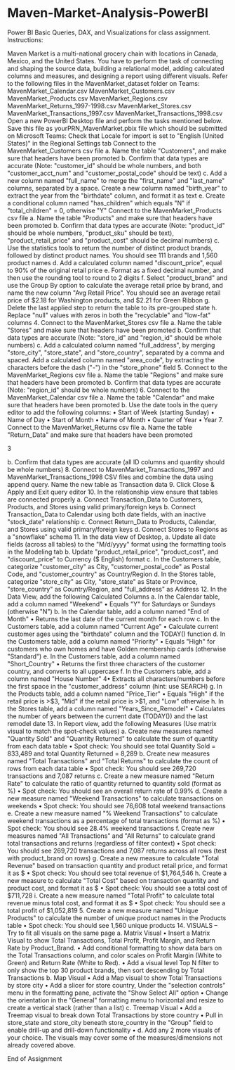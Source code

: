 # Maven-Market-Analysis-PowerBI
Power BI Basic Queries, DAX, and Visualizations for class assignment.
Instructions:

Maven Market is a multi-national grocery chain with locations in Canada, Mexico, and the United States. You have to perform the task of connecting and shaping the source data, building a relational model, adding calculated columns and measures, and designing a report using different visuals. Refer to the following files in the MavenMarket_dataset folder on Teams:
MavenMarket_Calendar.csv
MavenMarket_Customers.csv
MavenMarket_Products.csv
MavenMarket_Regions.csv
MavenMarket_Returns_1997-1998.csv
MavenMarket_Stores.csv
MavenMarket_Transactions_1997.csv
MavenMarket_Transactions_1998.csv
Open a new PowerBI Desktop file and perform the tasks mentioned below. Save this file as yourPRN_MavenMarket.pbix file which should be submitted on Microsoft Teams:
Check that Locale for import is set to "English (United States)" in the Regional Settings tab
Connect to the MavenMarket_Customers csv file a. Name the table "Customers", and make sure that headers have been promoted b. Confirm that data types are accurate (Note: "customer_id" should be whole numbers, and both "customer_acct_num" and "customer_postal_code" should be text) c. Add a new column named "full_name" to merge the "first_name" and "last_name" columns, separated by a space. Create a new column named "birth_year" to extract the year from the "birthdate" column, and format it as text e. Create a conditional column named "has_children" which equals "N" if "total_children" = 0, otherwise "Y"
Connect to the MavenMarket_Products csv file a. Name the table "Products" and make sure that headers have been promoted
b. Confirm that data types are accurate (Note: "product_id" should be whole numbers, "product_sku" should be text), "product_retail_price" and "product_cost" should be decimal numbers) c. Use the statistics tools to return the number of distinct product brands, followed by distinct product names. You should see 111 brands and 1,560 product names d. Add a calculated column named "discount_price", equal to 90% of the original retail price e. Format as a fixed decimal number, and then use the rounding tool to round to 2 digits f. Select "product_brand" and use the Group By option to calculate the average retail price by brand, and name the new column "Avg Retail Price". You should see an average retail price of $2.18 for Washington products, and $2.21 for Green Ribbon g. Delete the last applied step to return the table to its pre-grouped state h. Replace "null" values with zeros in both the "recyclable" and "low-fat" columns 4. Connect to the MavenMarket_Stores csv file a. Name the table "Stores" and make sure that headers have been promoted b. Confirm that data types are accurate (Note: "store_id" and "region_id" should be whole numbers) c. Add a calculated column named "full_address", by merging "store_city", "store_state", and "store_country", separated by a comma and spaced. Add a calculated column named "area_code", by extracting the characters before the dash ("-") in the "store_phone" field 5. Connect to the MavenMarket_Regions csv file a. Name the table "Regions" and make sure that headers have been promoted b. Confirm that data types are accurate (Note: "region_id" should be whole numbers) 6. Connect to the MavenMarket_Calendar csv file a. Name the table "Calendar" and make sure that headers have been promoted b. Use the date tools in the query editor to add the following columns: • Start of Week (starting Sunday) • Name of Day • Start of Month • Name of Month • Quarter of Year • Year 7. Connect to the MavenMarket_Returns csv file a. Name the table "Return_Data" and make sure that headers have been promoted

3

b. Confirm that data types are accurate (all ID columns and quantity should be whole numbers) 8. Connect to MavenMarket_Transactions_1997 and MavenMarket_Transactions_1998 CSV files and combine the data using append query. Name the new table as Transaction data 9. Click Close & Apply and Exit query editor 10. In the relationship view ensure that tables are connected properly a. Connect Transaction_Data to Customers, Products, and Stores using valid primary/foreign keys b. Connect Transaction_Data to Calendar using both date fields, with an inactive "stock_date" relationship c. Connect Return_Data to Products, Calendar, and Stores using valid primary/foreign keys d. Connect Stores to Regions as a "snowflake" schema 11. In the data view of Desktop, a. Update all date fields (across all tables) to the "M/d/yyyy" format using the formatting tools in the Modeling tab b. Update "product_retail_price", "product_cost", and "discount_price" to Currency ($ English) format c. In the Customers table, categorize "customer_city" as City, "customer_postal_code" as Postal Code, and "customer_country" as Country/Region d. In the Stores table, categorize "store_city" as City, "store_state" as State or Province, "store_country" as Country/Region, and "full_address" as Address 12. In the Data View, add the following Calculated Columns a. In the Calendar table, add a column named "Weekend" • Equals "Y" for Saturdays or Sundays (otherwise "N") b. In the Calendar table, add a column named "End of Month" • Returns the last date of the current month for each row c. In the Customers table, add a column named "Current Age" • Calculate current customer ages using the "birthdate" column and the TODAY() function d. In the Customers table, add a column named "Priority" • Equals "High" for customers who own homes and have Golden membership cards (otherwise "Standard") e. In the Customers table, add a column named "Short_Country" • Returns the first three characters of the customer country, and converts to all uppercase f. In the Customers table, add a column named "House Number"
4• Extracts all characters/numbers before the first space in the "customer_address" column (hint: use SEARCH) g. In the Products table, add a column named "Price_Tier" • Equals "High" if the retail price is >$3, "Mid" if the retail price is >$1, and "Low" otherwise h. In the Stores table, add a column named "Years_Since_Remodel" • Calculates the number of years between the current date (TODAY()) and the last remodel date 13. In Report view, add the following Measures (Use matrix visual to match the spot-check values) a. Create new measures named "Quantity Sold" and "Quantity Returned" to calculate the sum of quantity from each data table • Spot check: You should see total Quantity Sold = 833,489 and total Quantity Returned = 8,289 b. Create new measures named "Total Transactions" and "Total Returns" to calculate the count of rows from each data table • Spot check: You should see 269,720 transactions and 7,087 returns c. Create a new measure named "Return Rate" to calculate the ratio of quantity returned to quantity sold (format as %) • Spot check: You should see an overall return rate of 0.99% d. Create a new measure named "Weekend Transactions" to calculate transactions on weekends • Spot check: You should see 76,608 total weekend transactions e. Create a new measure named "% Weekend Transactions" to calculate weekend transactions as a percentage of total transactions (format as %) • Spot check: You should see 28.4% weekend transactions f. Create new measures named "All Transactions" and "All Returns" to calculate grand total transactions and returns (regardless of filter context) • Spot check: You should see 269,720 transactions and 7,087 returns across all rows (test with product_brand on rows) g. Create a new measure to calculate "Total Revenue" based on transaction quantity and product retail price, and format it as $ • Spot check: You should see total revenue of $1,764,546 h. Create a new measure to calculate "Total Cost" based on transaction quantity and product cost, and format it as $ • Spot check: You should see a total cost of $711,728 i. Create a new measure named "Total Profit" to calculate total revenue minus total cost, and format it as $ • Spot check: You should see a total profit of $1,052,819
5. Create a new measure named "Unique Products" to calculate the number of unique product names in the Products table • Spot check: You should see 1,560 unique products 14. VISUALS – Try to fit all visuals on the same page a. Matrix Visual • Insert a Matrix Visual to show Total Transactions, Total Profit, Profit Margin, and Return Rate by Product_Brand. • Add conditional formatting to show data bars on the Total Transactions column, and color scales on Profit Margin (White to Green) and Return Rate (White to Red). • Add a visual level Top N filter to only show the top 30 product brands, then sort descending by Total Transactions b. Map Visual • Add a Map visual to show Total Transactions by store city • Add a slicer for store country, Under the "selection controls" menu in the formatting pane, activate the "Show Select All" option • Change the orientation in the "General" formatting menu to horizontal and resize to create a vertical stack (rather than a list) c. Treemap Visual • Add a Treemap visual to break down Total Transactions by store country • Pull in store_state and store_city beneath store_country in the "Group" field to enable drill-up and drill-down functionality • d. Add any 2 more visuals of your choice. The visuals may cover some of the measures/dimensions not already covered above.

End of Assignment
